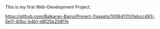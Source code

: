 This is my first Web-Development Project.


https://github.com/Balkaran-Bains/Project-1/assets/100841111/0ebcc493-5e11-40bc-b4b1-d6f25e258f7e

